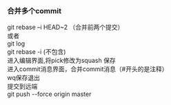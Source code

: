 ### 合并多个commit  
git rebase –i HEAD~2 （合并前两个提交）  
或者  
git log  
git rebase -i <SHA> (不包含)  
进入编辑界面,将pick修改为squash 保存  
进入commit消息界面，合并commit消息（#开头的是注释）  
wq保存退出  
提交到远端  
git push --force origin master  
